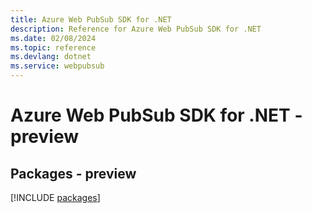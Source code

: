 ```yaml
---
title: Azure Web PubSub SDK for .NET
description: Reference for Azure Web PubSub SDK for .NET
ms.date: 02/08/2024
ms.topic: reference
ms.devlang: dotnet
ms.service: webpubsub
---
```

# Azure Web PubSub SDK for .NET - preview
## Packages - preview
[!INCLUDE [packages](web-pubsub-index.md)]